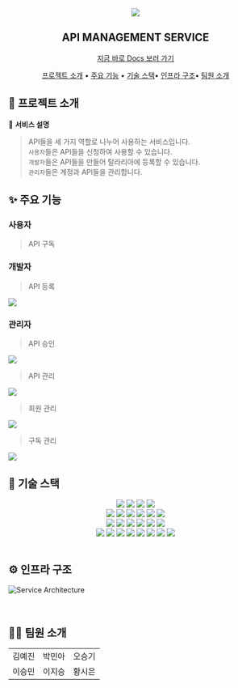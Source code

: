 <div align="center">
<img src="https://user-images.githubusercontent.com/55385934/283648899-ebf5f8f5-de51-4d98-a769-41c87b0deb27.png"/>
<h2>
	API MANAGEMENT SERVICE
</h2>
<p>
<a href="https://polyester-winter-cd5.notion.site/Talaria-b3a6d015748747f3b8d6dfa5264583d4?pvs=4"> 지금 바로 Docs 보러 가기</a>
</p>

[프로젝트 소개](#🚀-프로젝트-소개) • [주요 기능](#✨-주요-기능) • [기술 스택](#🔧-기술-스택)• [인프라 구조](#⚙️-인프라-구조)• [팀원 소개](#👩‍💻-팀원-소개)

</div>

## 🎉 프로젝트 소개

💙 <b>서비스 설명</b>

> API들을 세 가지 역할로 나누어 사용하는 서비스입니다.\
> `사용자`들은 API들을 신청하여 사용할 수 있습니다.\
> `개발자`들은 API들을 만들어 탈라리아에 등록할 수 있습니다.\
> `관리자`들은 계정과 API들을 관리합니다.


## ✨ 주요 기능

### 사용자
> API 구독

### 개발자
> API 등록

<img src="https://github.com/Lee-Jiseung/codingtest/assets/64067641/36b07922-a300-4cb6-a281-41fdd7b972e7">

### 관리자
> API 승인

<img src="https://github.com/Lee-Jiseung/codingtest/assets/64067641/94ff0a72-0876-49ee-b64f-ede80b1815ab">

> API 관리

<img src="https://github.com/Lee-Jiseung/codingtest/assets/64067641/660e3251-e94b-422b-8d5f-b0e5c2143f20">

> 회원 관리

<img src="https://github.com/Lee-Jiseung/codingtest/assets/64067641/f05a85de-c5d6-4871-9c12-cc9b4a6b7a50">

> 구독 관리

<img src="https://github.com/Lee-Jiseung/codingtest/assets/64067641/2df55e87-8f33-459f-bace-428bec4baee8">

<br />

## 🔧 기술 스택

<div align="center">
<img src="https://img.shields.io/badge/React-4FC08D?style=flat-square&logo=react&logoColor=black" />
<img src="https://img.shields.io/badge/HTML5-E34F26?style=flat-square&logo=html5&logoColor=white" />
<img src="https://img.shields.io/badge/JavaScript-F7DF1E?style=flat-square&logo=javascript&logoColor=black" />
<img src="https://img.shields.io/badge/Node.js%2018.17.1-339933?style=flat-square&logo=nodedotjs&logoColor=white" />
<br />
<img src="https://img.shields.io/badge/Java%2011-3766AB?style=flat-square&logoColor=white"/>
<img src="https://img.shields.io/badge/Spring%20Boot-6DB33F?style=flat-square&logo=spring&logoColor=white" />
<img src="https://img.shields.io/badge/Gradle-02303A?style=flat-square&logo=gradle&logoColor=white" />
<img src="https://img.shields.io/badge/Postgresql-003545?style=flat-square&logo=postgresql&logoColor=white" />
<img src="https://img.shields.io/badge/Redis-DC382D?style=flat-square&logo=redis&logoColor=white" />
<img src="https://img.shields.io/badge/Spring%20Data%20JPA-6DB33F?style=flat-square&logoColor=white"/>
<br />
<img src="https://img.shields.io/badge/JWT-000000?style=flat-square&logo=JSON%20web%20tokens&logoColor=white" />
<img src="https://img.shields.io/badge/Docker-2496ED?style=flat-square&logo=docker&logoColor=white" />
<img src="https://img.shields.io/badge/Jenkins-D24939?style=flat-square&logo=jenkins&logoColor=white" />
<img src="https://img.shields.io/badge/NGINX-009639?style=flat-square&logo=nginx&logoColor=white" />
<img src="https://img.shields.io/badge/Amazon%20EC2-FF9900?style=flat-square&logo=amazonec2&logoColor=white" />
<img src="https://img.shields.io/badge/Linux-FCC624?style=flat-square&logo=linux&logoColor=black" />
<br />
<img src="https://img.shields.io/badge/Git-F05032?style=flat-square&logo=git&logoColor=white" />
<img src="https://img.shields.io/badge/GitLab-FC6D26?style=flat-square&logo=gitlab&logoColor=white" />
<img src="https://img.shields.io/badge/Notion-000000?style=flat-square&logo=notion&logoColor=white" />
<img src="https://img.shields.io/badge/Figma-F24E1E?style=flat-square&logo=figma&logoColor=white" />
<img src="https://img.shields.io/badge/Mattermost-0058CC?style=flat-square&logo=mattermost&logoColor=white" />
<img src="https://img.shields.io/badge/Discord-5865F2?style=flat-square&logo=discord&logoColor=white" />
<img src="https://img.shields.io/badge/Postman-FF6C37?style=flat-square&logo=postman&logoColor=white" />
<img src="https://img.shields.io/badge/Swagger-85EA2D?style=flat-square&logo=swagger&logoColor=black" />
</div>

<br />

## ⚙️ 인프라 구조

![Service Architecture](https://github.com/Lee-Jiseung/codingtest/assets/64067641/437e3661-43c0-4d85-b6d7-5ec676d89dd5)

<br />

## 👩‍💻 팀원 소개

  <table align="center">
    <tr>
      <td align="center">김예진</td>
      <td align="center">박민아</td>
      <td align="center">오승기</td>
    </tr>
    <tr>
      <td align="center">이승민</td>
      <td align="center">이지승</td>
      <td align="center">황시은</td>
    </tr>
  </table>
